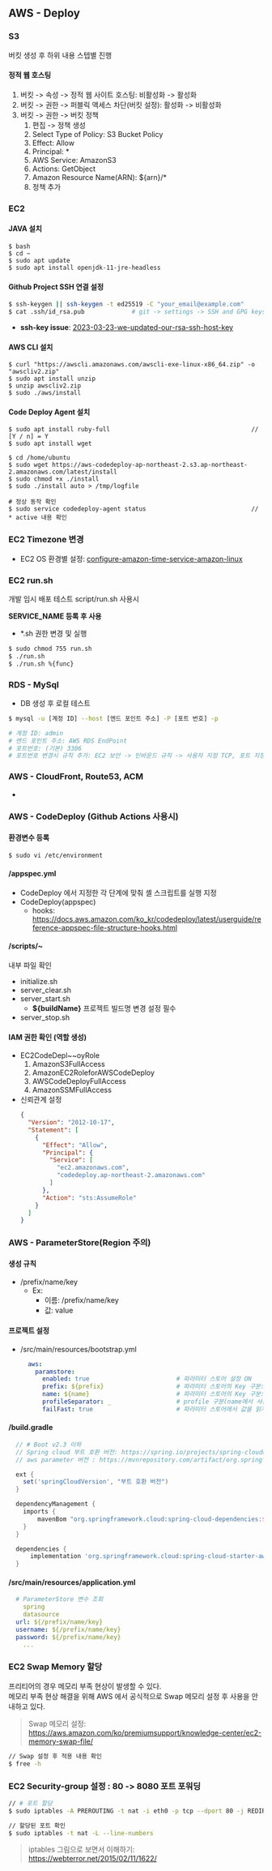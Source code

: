 ## AWS - Deploy

### S3
버킷 생성 후 하위 내용 스텝별 진행

#### 정적 웹 호스팅
  1. 버킷 -> 속성 -> 정적 웹 사이트 호스팅: 비활성화 -> 활성화
  2. 버킷 -> 권한 -> 퍼블릭 액세스 차단(버킷 설정): 활성화 -> 비활성화
  3. 버킷 -> 권한 -> 버킷 정책
     1. 편집 -> 정책 생성
     2. Select Type of Policy: S3 Bucket Policy
     3. Effect: Allow
     4. Principal: *
     5. AWS Service: AmazonS3
     6. Actions: GetObject
     7. Amazon Resource Name(ARN): ${arn}/*
     8. 정책 추가

### EC2
#### JAVA 설치
  ```
  $ bash
  $ cd ~
  $ sudo apt update
  $ sudo apt install openjdk-11-jre-headless
  ```

#### Github Project SSH 연결 설정
```bash
$ ssh-keygen || ssh-keygen -t ed25519 -C "your_email@example.com"
$ cat .ssh/id_rsa.pub             # git -> settings -> SSH and GPG keys -> SSH keys 등록
```
- **ssh-key issue**: [2023-03-23-we-updated-our-rsa-ssh-host-key](https://github.blog/2023-03-23-we-updated-our-rsa-ssh-host-key/)

#### AWS CLI 설치
```
$ curl "https://awscli.amazonaws.com/awscli-exe-linux-x86_64.zip" -o "awscliv2.zip"
$ sudo apt install unzip
$ unzip awscliv2.zip
$ sudo ./aws/install
```

#### Code Deploy Agent 설치
```
$ sudo apt install ruby-full                                       // [Y / n] = Y
$ sudo apt install wget

$ cd /home/ubuntu
$ sudo wget https://aws-codedeploy-ap-northeast-2.s3.ap-northeast-2.amazonaws.com/latest/install
$ sudo chmod +x ./install
$ sudo ./install auto > /tmp/logfile

# 정상 동작 확인
$ sudo service codedeploy-agent status                             // * active 내용 확인
```

### EC2 Timezone 변경

- EC2 OS 환경별 설정: [configure-amazon-time-service-amazon-linux](https://docs.aws.amazon.com/ko_kr/AWSEC2/latest/UserGuide/set-time.html#configure-amazon-time-service-amazon-linux)

### EC2 run.sh

개발 임시 배포 테스트 script/run.sh 사용시

**SERVICE_NAME 등록 후 사용**
  - *.sh 권한 변경 및 실행
  ```bash
  $ sudo chmod 755 run.sh
  $ ./run.sh
  $ ./run.sh %{func}
  ```

### RDS - MySql

- DB 생성 후 로컬 테스트
```bash
$ mysql -u [계정 ID] --host [엔드 포인트 주소] -P [포트 번호] -p

# 계정 ID: admin
# 엔드 포인트 주소: AWS RDS EndPoint
# 포트번호: (기본) 3306
# 포트번호 변경시 규칙 추가: EC2 보안 -> 인바운드 규칙 -> 사용자 지정 TCP, 포트 지정(오픈)
```

### AWS - CloudFront, Route53, ACM
- 

### AWS - CodeDeploy (Github Actions 사용시)

#### 환경변수 등록
```bash
$ sudo vi /etc/environment
```

#### /appspec.yml
- CodeDeploy 에서 지정한 각 단계에 맞춰 셸 스크립트를 실행 지정
- CodeDeploy(appspec)
   - hooks: https://docs.aws.amazon.com/ko_kr/codedeploy/latest/userguide/reference-appspec-file-structure-hooks.html

#### /scripts/~ 
내부 파일 확인
  - initialize.sh
  - server_clear.sh
  - server_start.sh
    - **${buildName}** 프로젝트 빌드명 변경 설정 필수
  - server_stop.sh

####  **IAM 권한 확인 (역할 생성)**
- EC2CodeDepl~~oyRole
  1. AmazonS3FullAccess
  2. AmazonEC2RoleforAWSCodeDeploy
  3. AWSCodeDeployFullAccess
  4. AmazonSSMFullAccess
- 신뢰관계 설정
  ```json
  {
    "Version": "2012-10-17",
    "Statement": [
      {
        "Effect": "Allow",
        "Principal": {
          "Service": [
            "ec2.amazonaws.com",
            "codedeploy.ap-northeast-2.amazonaws.com"
          ]
        },
        "Action": "sts:AssumeRole"
      }
    ]
  }
  ```

### AWS - ParameterStore(**Region 주의**)

#### 생성 규칙
- /prefix/name/key
  - Ex:
    - 이름: /prefix/name/key
    - 값: value

#### 프로젝트 설정
- /src/main/resources/bootstrap.yml
  ```yaml
    aws:
      paramstore:
        enabled: true                        # 파라미터 스토어 설정 ON
        prefix: ${prefix}                    # 파라미터 스토어의 Key 구분: /a/b/c == /a
        name: ${name}                        # 파라미터 스토어의 Key 구분: /a/b/c == /b
        profileSeparator: _                  # profile 구분(name에서 사용): /a/b_local/c -> local (Spring Boot 애플리케이션 profile이 local 일 경우 값을 호출)
        failFast: true                       # 파라미터 스토어에서 값을 읽지 못할시 행동 결정: true(정지), false(실행)
  ```

#### /build.gradle
```groovy
  // # Boot v2.3 이하
  // Spring cloud 부트 호환 버전: https://spring.io/projects/spring-cloud#overview
  // aws parameter 버전 : https://mvnrepository.com/artifact/org.springframework.cloud/spring-cloud-starter-aws-parameter-store-config

  ext {
    set('springCloudVersion', "부트 호환 버전")
  }

  dependencyManagement {
    imports {
        mavenBom "org.springframework.cloud:spring-cloud-dependencies:${springCloudVersion}"
    }
  }

  dependencies {
      implementation 'org.springframework.cloud:spring-cloud-starter-aws-parameter-store-config:${클라우드 호환 버전}'
  }
```

#### /src/main/resources/application.yml
```yaml
  # ParameterStore 변수 조회
    spring
    datasource
  url: ${/prefix/name/key}
  username: ${/prefix/name/key}
  password: ${/prefix/name/key}
    ...
```

### EC2 Swap Memory 할당

프리티어의 경우 메모리 부족 현상이 발생할 수 있다.  
메모리 부족 현상 해결을 위해 AWS 에서 공식적으로 Swap 메모리 설정 후 사용을 안내하고 있다.

> Swap 메모리 설정: https://aws.amazon.com/ko/premiumsupport/knowledge-center/ec2-memory-swap-file/

```bash
// Swap 설정 후 적용 내용 확인
$ free -h
``` 

### EC2 Security-group 설정 : 80 -> 8080 포트 포워딩

```bash
// # 포트 할당
$ sudo iptables -A PREROUTING -t nat -i eth0 -p tcp --dport 80 -j REDIRECT --to-port 8080

// 할당된 포트 확인
$ sudo iptables -t nat -L --line-numbers
```

> iptables 그림으로 보면서 이해하기: https://webterror.net/2015/02/11/1622/
